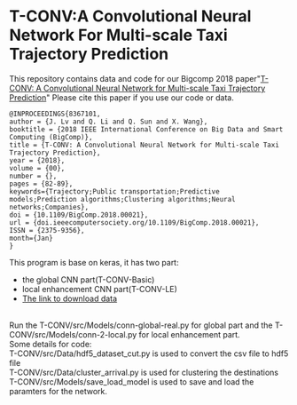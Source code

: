 # T-CONV:A Convolutional Neural Network For Multi-scale Taxi Trajectory Prediction
This repository contains data and code for our Bigcomp 2018 paper"[T-CONV: A Convolutional Neural Network for Multi-scale Taxi Trajectory Prediction](https://arxiv.org/abs/1611.07635)"
Please cite this paper if you use our code or data.
```
@INPROCEEDINGS{8367101,
author = {J. Lv and Q. Li and Q. Sun and X. Wang},
booktitle = {2018 IEEE International Conference on Big Data and Smart Computing (BigComp)},
title = {T-CONV: A Convolutional Neural Network for Multi-scale Taxi Trajectory Prediction},
year = {2018},
volume = {00},
number = {},
pages = {82-89},
keywords={Trajectory;Public transportation;Predictive models;Prediction algorithms;Clustering algorithms;Neural networks;Companies},
doi = {10.1109/BigComp.2018.00021},
url = {doi.ieeecomputersociety.org/10.1109/BigComp.2018.00021},
ISSN = {2375-9356},
month={Jan}
}
```
This program is base on keras, it has two part:
- the global CNN part(T-CONV-Basic)
- local enhancement CNN part(T-CONV-LE)
- [The link to download data](https://www.kaggle.com/c/pkdd-15-predict-taxi-service-trajectory-i/data)
</br>
Run the T-CONV/src/Models/conn-global-real.py for global part and the T-CONV/src/Models/conn-2-local.py for local enhancement part. </br>
Some details for code:</br>
T-CONV/src/Data/hdf5_dataset_cut.py is used to convert the csv file to hdf5 file</br>
T-CONV/src/Data/cluster_arrival.py is used for clustering the destinations</br>
T-CONV/src/Models/save_load_model is used to save and load the paramters for the network.